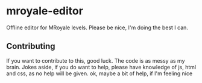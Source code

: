 # mroyale-editor
Offline editor for MRoyale levels. Please be nice, I'm doing the best I can.

## Contributing
If you want to contribute to this, good luck. The code is as messy as my brain. Jokes aside, if you do want to help, please have knowledge of js, html and css, as no help will be given.
ok, maybe a bit of help, if I'm feeling nice
